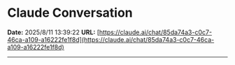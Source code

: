 # Claude Conversation

**Date:** 2025/8/11 13:39:22
**URL:** [https://claude.ai/chat/85da74a3-c0c7-46ca-a109-a16222fe1f8d](https://claude.ai/chat/85da74a3-c0c7-46ca-a109-a16222fe1f8d)

---

